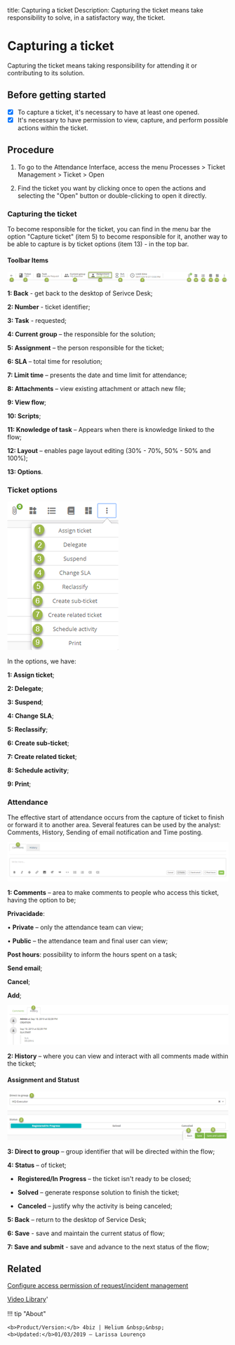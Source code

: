 title: Capturing a ticket
Description: Capturing the ticket means take responsibility to solve, in a satisfactory way, the ticket.
# Capturing a ticket

Capturing the ticket means taking responsibility for attending it or contributing to its solution.

## Before getting started

- [X] To capture a ticket, it's necessary to have at least one opened.
- [X] It's necessary to have permission to view, capture, and perform possible actions within the ticket.

## Procedure

1. To go to the Attendance Interface, access the menu Processes > Ticket Management > Ticket > Open

2. Find the ticket you want by clicking once to open the actions and selecting the "Open" button or double-clicking to open it directly.


### Capturing the ticket

To become responsible for the ticket, you can find in the menu bar the option "Capture ticket" (item 5) to become responsible for it, another way to be able to capture is by ticket options (item 13) - in the top bar.

#### Toolbar Items

![4biz ticket menu bar][1]

**1: Back** - get back to the desktop of Serivce Desk;

**2: Number** - ticket identifier;

**3: Task** - requested;

**4: Current group** – the responsible for the solution;

**5: Assignment** – the person responsible for the ticket;

**6: SLA** – total time for resolution;

**7: Limit time** – presents the date and time limit for attendance;

**8: Attachments** – view existing attachment or attach new file;

**9: View flow**;

**10: Scripts**;

**11: Knowledge of task** – Appears when there is knowledge linked to the flow;

**12: Layout** – enables page layout editing (30% - 70%, 50% - 50% and 100%);

**13: Options**.

### Ticket options

![tickets option ticket 4biz][2]

In the options, we have:

**1: Assign ticket**;

**2: Delegate**;

**3: Suspend**;

**4: Change SLA**;

**5: Reclassify**;

**6: Create sub-ticket**;

**7: Create related ticket**;

**8: Schedule activity**;

**9: Print**;

### Attendance

The effective start of attendance occurs from the capture of ticket to finish or forward it to another area. Several features can be used by the analyst: Comments, History, Sending of email notification and Time posting.

![Attendance ticket 4biz][3]

**1: Comments** – area to make comments to people who access this ticket, having the option to be;

**Privacidade**:

•	**Private** – only the attendance team can view;

•	**Public** – the attendance team and final user can view;

**Post hours**: possibility to inform the hours spent on a task;

**Send email**;

**Cancel**;

**Add**;

![Attendance ticket 4biz][4]

**2: History** – where you can view and interact with all comments made within the ticket;

#### Assignment and Statust

![Assignment and Situation ticket 4biz][5]

**3: Direct to group** – group identifier that will be directed within the flow;

**4: Status** – of ticket;

- **Registered/In Progress** – the ticket isn't ready to be closed;

- **Solved** – generate response solution to finish the ticket;

- **Canceled** – justify why the activity is being canceled;

**5: Back** – return to the desktop of Service Desk;

**6: Save** - save and maintain the current status of flow;

**7: Save and submit** - save and advance to the next status of the flow;

Related
------------

[Configure access permission of request/incident management](/en-us/4biz-helium/processes/tickets/configuration/access-ticket-management.html)

<i class='fa fa-youtube-play  fa-2x' style='color:#97ce17;vertical-align: middle;'> </i> [Video Library](https://www.youtube.com/playlist?list=PLB5qK2uzf2RNrJnhiXj3dbmgsm9-quhfz)'

[1]:images/menu-bar-ticket-4biz.png
[2]:images/tickets-option-ticket.png
[3]:images/attendance-ticket-comment.png
[4]:images/attendance-ticket-history.png
[5]:images/assignment-and-situation-ticket.png


!!! tip "About"

    <b>Product/Version:</b> 4biz | Helium &nbsp;&nbsp;
    <b>Updated:</b>01/03/2019 – Larissa Lourenço
